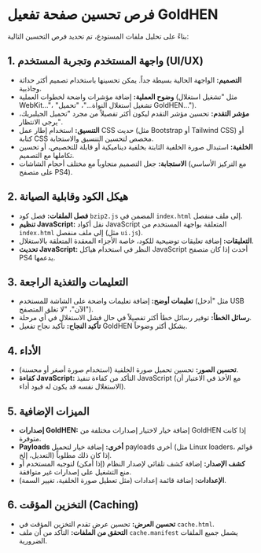 # فرص تحسين صفحة تفعيل GoldHEN

بناءً على تحليل ملفات المستودع، تم تحديد فرص التحسين التالية:

## 1. واجهة المستخدم وتجربة المستخدم (UI/UX)
*   **التصميم:** الواجهة الحالية بسيطة جداً. يمكن تحسينها باستخدام تصميم أكثر حداثة وجاذبية.
*   **وضوح العملية:** إضافة مؤشرات واضحة لخطوات العملية (مثل "تشغيل استغلال WebKit..."، "تشغيل استغلال النواة..."، "تحميل GoldHEN...").
*   **مؤشر التقدم:** تحسين مؤشر التقدم ليكون أكثر تفصيلاً من مجرد "تحميل الجيلبريك، يرجى الانتظار".
*   **التنسيق:** استخدام إطار عمل CSS حديث (مثل Bootstrap أو Tailwind CSS) أو كتابة CSS مخصص لتحسين التنسيق والاستجابة.
*   **الخلفية:** استبدال صورة الخلفية الثابتة بخلفية ديناميكية أو قابلة للتخصيص، أو تحسين تكاملها مع التصميم.
*   **الاستجابة:** جعل التصميم متجاوباً مع مختلف أحجام الشاشات (مع التركيز الأساسي على متصفح PS4).

## 2. هيكل الكود وقابلية الصيانة
*   **فصل الملفات:** فصل كود `bzip2.js` المضمن في `index.html` إلى ملف منفصل.
*   **تنظيم JavaScript:** نقل أكواد JavaScript المتعلقة بواجهة المستخدم من `index.html` إلى ملف منفصل (مثل `ui.js`).
*   **التعليقات:** إضافة تعليقات توضيحية للكود، خاصة الأجزاء المعقدة المتعلقة بالاستغلال.
*   **تحديث JavaScript:** النظر في استخدام هياكل JavaScript أحدث إذا كان متصفح PS4 يدعمها.

## 3. التعليمات والتغذية الراجعة
*   **تعليمات أوضح:** إضافة تعليمات واضحة على الشاشة للمستخدم (مثل "أدخل USB الآن"، "لا تغلق المتصفح").
*   **رسائل الخطأ:** توفير رسائل خطأ أكثر تفصيلاً في حال فشل الاستغلال في أي مرحلة.
*   **تأكيد النجاح:** تأكيد نجاح تفعيل GoldHEN بشكل أكثر وضوحاً.

## 4. الأداء
*   **تحسين الصور:** تحسين تحميل صورة الخلفية (استخدام صورة أصغر أو محسنة).
*   **كفاءة JavaScript:** التأكد من كفاءة تنفيذ JavaScript (مع الأخذ في الاعتبار أن الاستغلال نفسه قد يكون له قيود أداء).

## 5. الميزات الإضافية
*   **إصدارات GoldHEN:** إضافة خيار لاختيار إصدارات مختلفة من GoldHEN إذا كانت متوفرة.
*   **Payloads أخرى:** إضافة خيار لتحميل payloads أخرى (مثل Linux loaders، قوائم التعديل، إلخ) إذا كان ذلك مطلوباً.
*   **كشف الإصدار:** إضافة كشف تلقائي لإصدار النظام (إذا أمكن) لتوجيه المستخدم أو منع التشغيل على إصدارات غير متوافقة.
*   **الإعدادات:** إضافة قائمة إعدادات (مثل تعطيل صورة الخلفية، تغيير السمة).

## 6. التخزين المؤقت (Caching)
*   **تحسين العرض:** تحسين عرض تقدم التخزين المؤقت في `cache.html`.
*   **التحقق من الملفات:** التأكد من أن ملف `cache.manifest` يشمل جميع الملفات الضرورية.
